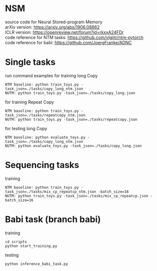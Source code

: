 # NSM
source code for Neural Stored-program Memory  
arXiv version: https://arxiv.org/abs/1906.08862  
ICLR version: https://openreview.net/forum?id=rkxxA24FDr   
code reference for NTM tasks: https://github.com/vlgiitr/ntm-pytorch  
code reference for babi: https://github.com/JoergFranke/ADNC

# Single tasks
run command examples for training long Copy
``` 
NTM baseline: python train_toys.py -task_json=./tasks/copy_long_ntm.json  
NUTM: python train_toys.py -task_json=./tasks/copy_long.json  
```
for training Repeat Copy  
```
NTM baseline: python train_toys.py -task_json=./tasks/repeatcopy_ntm.json  
NUTM: python train_toys.py -task_json=./tasks/repeatcopy.json
```
for testing long Copy
``` 
NTM baseline: python evaluate_toys.py -task_json=./tasks/copy_long_ntm.json  
NUTM: python evaluate_toys.py -task_json=./tasks/copy_long.json  
```
# Sequencing tasks
training  
``` 
NTM baseline: python train_toys.py -task_json=./tasks/mix_cp_repeatcp_ntm.json -batch_size=16 
NUTM: python train_toys.py -task_json=./tasks/mix_cp_repeatcp.json -batch_size=16 
```

# Babi task (branch babi)
training
```
cd scripts
python start_training.py
```
testing
```
python inference_babi_task.py
```